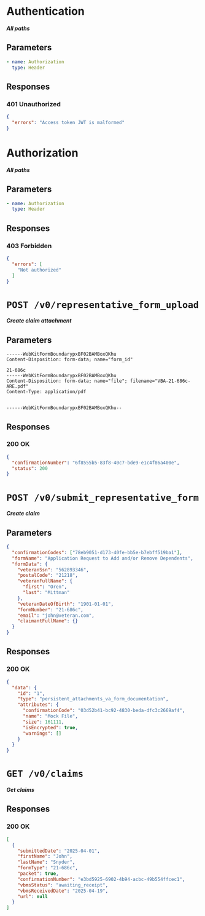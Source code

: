 # Authentication
*__All paths__*

## Parameters
```yaml
- name: Authorization
  type: Header
```

## Responses
### 401 Unauthorized
```json
{
  "errors": "Access token JWT is malformed"
}
```

# Authorization
*__All paths__*

## Parameters
```yaml
- name: Authorization
  type: Header
```

## Responses
### 403 Forbidden
```json
{
  "errors": [
    "Not authorized"
  ]
}
```

# `POST /v0/representative_form_upload`
*__Create claim attachment__*

## Parameters
```
------WebKitFormBoundarypxBF02BAMBoxQKhu
Content-Disposition: form-data; name="form_id"

21-686c
------WebKitFormBoundarypxBF02BAMBoxQKhu
Content-Disposition: form-data; name="file"; filename="VBA-21-686c-ARE.pdf"
Content-Type: application/pdf


------WebKitFormBoundarypxBF02BAMBoxQKhu--
```

## Responses
### 200 OK
```json
{
  "confirmationNumber": "6f8555b5-83f8-40c7-bde9-e1c4f86a400e",
  "status": 200
}
```

# `POST /v0/submit_representative_form`
*__Create claim__*

## Parameters
```json
{
  "confirmationCodes": ["78eb9051-d173-40fe-bb5e-b7ebff519ba1"],
  "formName": "Application Request to Add and/or Remove Dependents",
  "formData": {
    "veteranSsn": "562893346",
    "postalCode": "21218",
    "veteranFullName": {
      "first": "Oren",
      "last": "Mittman"
    },
    "veteranDateOfBirth": "1901-01-01",
    "formNumber": "21-686c",
    "email": "john@veteran.com",
    "claimantFullName": {}
  }
}
```

## Responses
### 200 OK
```json
{
  "data": {
    "id": "1",
    "type": "persistent_attachments_va_form_documentation",
    "attributes": {
      "confirmationCode": "03d52b41-bc92-4830-beda-dfc3c2669af4",
      "name": "Mock File",
      "size": 161111,
      "isEncrypted": true,
      "warnings": []
    }
  }
}
```

# `GET /v0/claims`
*__Get claims__*

## Responses
### 200 OK
```json
[
  {
    "submittedDate": "2025-04-01",
    "firstName": "John",
    "lastName": "Snyder",
    "formType": "21-686c",
    "packet": true,
    "confirmationNumber": "e3bd5925-6902-4b94-acbc-49b554ffcec1",
    "vbmsStatus": "awaiting_receipt",
    "vbmsReceivedDate": "2025-04-19",
    "url": null
  }
]
```

